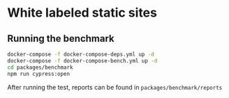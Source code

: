 # White labeled static sites


## Running the benchmark

```sh
docker-compose -f docker-compose-deps.yml up -d
docker-compose -f docker-compose-bench.yml up -d
cd packages/benchmark
npm run cypress:open
```

After running the test, reports can be found in `packages/benchmark/reports`